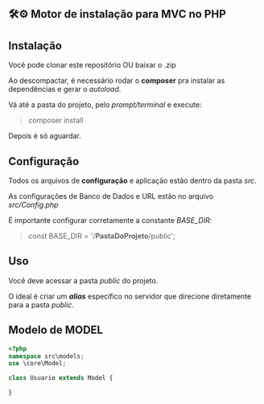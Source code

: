 ## 🛠️⚙️ Motor de instalação para MVC no PHP

## Instalação
Você pode clonar este repositório OU baixar o .zip

Ao descompactar, é necessário rodar o **composer** pra instalar as dependências e gerar o *autoload*.

Vá até a pasta do projeto, pelo *prompt/terminal* e execute:
> composer install

Depois é só aguardar.

## Configuração
Todos os arquivos de **configuração** e aplicação estão dentro da pasta *src*.

As configurações de Banco de Dados e URL estão no arquivo *src/Config.php*

É importante configurar corretamente a constante *BASE_DIR*:
> const BASE_DIR = '/**PastaDoProjeto**/public';

## Uso
Você deve acessar a pasta *public* do projeto.

O ideal é criar um ***alias*** específico no servidor que direcione diretamente para a pasta *public*.

## Modelo de MODEL
```php
<?php
namespace src\models;
use \core\Model;

class Usuario extends Model {

}
```
